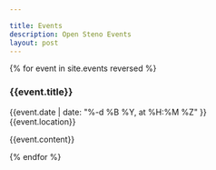```yaml
---

title: Events
description: Open Steno Events
layout: post
---
```


{% for event in site.events reversed %}

<h3>{{event.title}}</h3>

<i class="fa-calendar-o fa fa-fw"></i> {{event.date | date: "%-d %B %Y, at %H:%M %Z" }}
<br>
<i class="fa-map-marker fa fa-fw"></i> {{event.location}}

{{event.content}}

{% endfor %}

